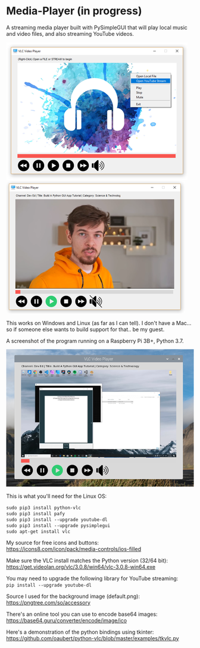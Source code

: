 # Media-Player (in progress)
A streaming media player built with PySimpleGUI that will play local music and video files, and also streaming YouTube videos.

![](images/examples/example8.PNG)  
![](images/examples/example9.PNG) 


This works on Windows and Linux (as far as I can tell). I don't have a Mac... so if someone else wants to build support for that.. be my guest.  

A screenshot of the program running on a Raspberry Pi 3B+, Python 3.7.  

![](images/examples/example10_rpi_buster.PNG)

This is what you'll need for the Linux OS:  
```
sudo pip3 install python-vlc
sudo pip3 install pafy
sudo pip3 install --upgrade youtube-dl
sudo pip3 install --upgrade pysimplegui
sudo apt-get install vlc
```

My source for free icons and buttons:   
https://icons8.com/icon/pack/media-controls/ios-filled

Make sure the VLC install matches the Python version (32/64 bit):  
https://get.videolan.org/vlc/3.0.8/win64/vlc-3.0.8-win64.exe

You may need to upgrade the following library for YouTube streaming:  
`pip install --upgrade youtube-dl`

Source I used for the background image (default.png):  
https://pngtree.com/so/accessory

There's an online tool you can use to encode base64 images:  
https://base64.guru/converter/encode/image/ico  

Here's a demonstration of the python bindings using tkinter:  
https://github.com/oaubert/python-vlc/blob/master/examples/tkvlc.py
